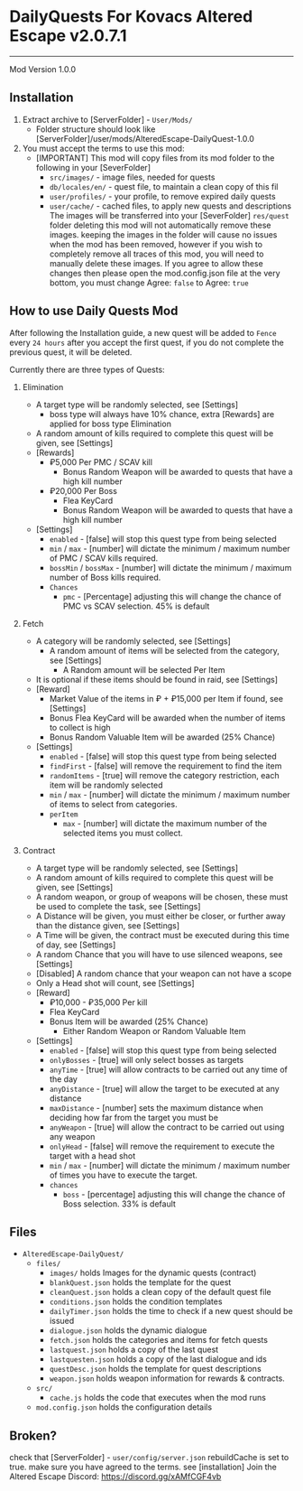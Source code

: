 # DailyQuests For Kovacs Altered Escape v2.0.7.1
------------------
Mod Version 1.0.0

## Installation
1. Extract archive to [ServerFolder] - `User/Mods/` 
    * Folder structure should look like [ServerFolder]/user/mods/AlteredEscape-DailyQuest-1.0.0
2. You must accept the terms to use this mod:
    * [IMPORTANT]
        This mod will copy files from its mod folder to the following in your [SeverFolder]
        * `src/images/`          - image files, needed for quests
        * `db/locales/en/`       - quest file, to maintain a clean copy of this fil
        * `user/profiles/`       - your profile, to remove expired daily quests
        * `user/cache/`          - cached files, to apply new quests and descriptions
        The images will be transferred into your [SeverFolder] `res/quest` folder
        deleting this mod will not automatically remove these images.
        keeping the images in the folder will cause no issues when the mod has been removed,
        however if you wish to completely remove all traces of this mod, you will need to manually
        delete these images.
        If you agree to allow these changes then please open the mod.config.json file
        at the very bottom, you must change Agree: `false` to Agree: `true`

## How to use Daily Quests Mod
After following the Installation guide, a new quest will be added to `Fence` every `24 hours` after you accept
the first quest, if you do not complete the previous quest, it will be deleted.

Currently there are three types of Quests:
1. Elimination
    * A target type will be randomly selected, see [Settings]
        * boss type will always have 10% chance, extra [Rewards] are applied for boss type Elimination
    * A random amount of kills required to complete this quest will be given, see [Settings]
    * [Rewards]
        * ₽5,000 Per PMC / SCAV kill
            * Bonus Random Weapon will be awarded to quests that have a high kill number
        * ₽20,000 Per Boss
            * Flea KeyCard
            * Bonus Random Weapon will be awarded to quests that have a high kill number
    * [Settings]
        * `enabled` - [false] will stop this quest type from being selected
        * `min` / `max` - [number] will dictate the minimum / maximum number of PMC / SCAV kills required.
        * `bossMin` / `bossMax` - [number] will dictate the minimum / maximum number of Boss kills required.
        * `Chances` 
            * `pmc` - [Percentage] adjusting this will change the chance of PMC vs SCAV selection. 45% is default

2. Fetch
    * A category will be randomly selected, see [Settings]
        * A random amount of items will be selected from the category, see [Settings]
            * A Random amount will be selected Per Item
    * It is optional if these items should be found in raid, see [Settings]
    * [Reward]
        * Market Value of the items in ₽ + ₽15,000 per Item if found, see [Settings]
        * Bonus Flea KeyCard will be awarded when the number of items to collect is high
        * Bonus Random Valuable Item will be awarded (25% Chance)
    * [Settings]
        * `enabled` - [false] will stop this quest type from being selected
        * `findFirst` - [false] will remove the requirement to find the item
        * `randomItems` - [true] will remove the category restriction, each item will be randomly selected
        * `min` / `max` - [number] will dictate the minimum / maximum number of items to select from categories.
        * `perItem`
            * `max` - [number] will dictate the maximum number of the selected items you must collect.

3. Contract
    * A target type will be randomly selected, see [Settings]
    * A random amount of kills required to complete this quest will be given, see [Settings]
    * A random weapon, or group of weapons will be chosen, these must be used to complete the task, see [Settings]
    * A Distance will be given, you must either be closer, or further away than the distance given, see [Settings]
    * A Time will be given, the contract must be executed during this time of day, see [Settings]
    * A random Chance that you will have to use silenced weapons, see [Settings]
    * [Disabled] A random chance that your weapon can not have a scope
    * Only a Head shot will count, see [Settings]
    * [Reward]
        * ₽10,000 - ₽35,000 Per kill
        * Flea KeyCard
        * Bonus Item will be awarded (25% Chance)
            * Either Random Weapon or Random Valuable Item
    * [Settings]
        * `enabled` - [false] will stop this quest type from being selected
        * `onlyBosses` - [true] will only select bosses as targets
        * `anyTime` - [true] will allow contracts to be carried out any time of the day
        * `anyDistance` - [true] will allow the target to be executed at any distance
        * `maxDistance` - [number] sets the maximum distance when deciding how far from the target you must be
        * `anyWeapon` - [true] will allow the contract to be carried out using any weapon
        * `onlyHead` - [false] will remove the requirement to execute the target with a head shot
        * `min` / `max` - [number] will dictate the minimum / maximum number of times you have to execute the target.
        * `chances`
            * `boss` - [percentage] adjusting this will change the chance of Boss selection. 33% is default

## Files
   * `AlteredEscape-DailyQuest/`
       * `files/`
           * `images/`          holds Images for the dynamic quests (contract) 
           * `blankQuest.json`  holds the template for the quest
           * `cleanQuest.json`  holds a clean copy of the default quest file
           * `conditions.json`  holds the condition templates
           * `dailyTimer.json`  holds the time to check if a new quest should be issued
           * `dialogue.json`    holds the dynamic dialogue
           * `fetch.json`       holds the categories and items for fetch quests
           * `lastquest.json`   holds a copy of the last quest
           * `lastquesten.json` holds a copy of the last dialogue and ids
           * `questDesc.json`   holds the template for quest descriptions
           * `weapon.json`      holds weapon information for rewards & contracts.
       * `src/`
           * `cache.js`         holds the code that executes when the mod runs
       * `mod.config.json`      holds the configuration details

## Broken?
check that [ServerFolder] - `user/config/server.json` rebuildCache is set to true.
make sure you have agreed to the terms.  see [installation]
Join the Altered Escape Discord: https://discord.gg/xAMfCGF4vb
